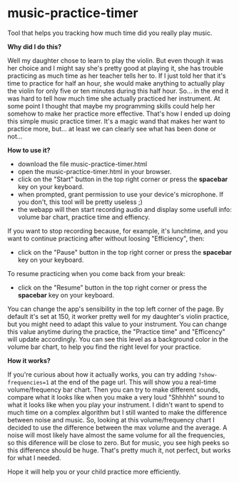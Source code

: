 # music-practice-timer
Tool that helps you tracking how much time did you really play music.

**Why did I do this?**

Well my daughter chose to learn to play the violin.
But even though it was her choice and I might say she's pretty good at playing it, she has trouble practicing as much time as her teacher tells her to.
If I just told her that it's time to practice for half an hour, she would make anything to actually play the violin for only five or ten minutes during this half hour.
So... in the end it was hard to tell how much time she actually practiced her instrument.
At some point I thought that maybe my programming skills could help her somehow to make her practice more effective.
That's how I ended up doing this simple music practice timer.
It's a magic wand that makes her want to practice more, but... at least we can clearly see what has been done or not...

**How to use it?**

* download the file music-practice-timer.html
* open the music-practice-timer.html in your browser.
* click on the "Start" button in the top right corner or press the **spacebar** key on your keyboard.
* when prompted, grant permission to use your device's microphone. If you don't, this tool will be pretty useless ;)
* the webapp will then start recording audio and display some usefull info: volume bar chart, practice time and effiency.

If you want to stop recording because, for example, it's lunchtime, and you want to continue practicing after without loosing "Efficiency", then:
* click on the "Pause" button in the top right corner or press the **spacebar** key on your keyboard.

To resume practicing when you come back from your break:
* click on the "Resume" button in the top right corner or press the **spacebar** key on your keyboard.

You can change the app's sensibility in the top left corner of the page. By default it's set at 150, it worker pretty well for my daughter's violin practice, but you might need to adapt this value to your instrument.
You can change this value anytime during the practice, the "Practice time" and "Efficency" will update accordingly.
You can see this level as a background color in the volume bar chart, to help you find the right level for your practice.

**How it works?**

If you're curious about how it actually works, you can try adding `?show-frequencies=1` at the end of the page url.
This will show you a real-time volume/frequency bar chart.
Then you can try to make different sounds, compare what it looks like when you make a very loud "Shhhhh" sound to what it looks like when you play your instrument.
I didn't want to spend to much time on a complex algorithm but I still wanted to make the difference between noise and music.
So, looking at this volume/frequency chart I decided to use the difference between the max volume and the average.
A noise will most likely have almost the same volume for all the frequencies, so this diference will be close to zero.
But for music, you see high peeks so this difference should be huge.
That's pretty much it, not perfect, but works for what I needed.

Hope it will help you or your child practice more efficiently.
